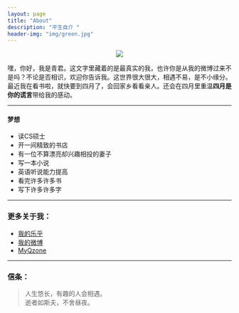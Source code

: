```yaml
---
layout: page
title: "About"
description: "平生自介 "
header-img: "img/green.jpg"
---
```


<center>
    <p><img src="https://raw.githubusercontent.com/1loveyou/Mypicture/master/imags/qingjun2.png" align="center"></p>
</center>

嘿，你好，我是青君。这文字里藏着的是最真实的我，也许你是从我的微博过来不是吗？不论是否相识，欢迎你告诉我。这世界很大很大，相遇不易，是不小缘分。最近我在看书啦，就快要到四月了，会回家乡看看亲人。还会在四月里重温**四月是你的谎言**带给我的感动。

---

#### 梦想

- 读CS硕士
- 开一间精致的书店
- 有一位不算漂亮却兴趣相投的妻子
- 写一本小说
- 英语听说能力提高
- 看完许多许多书
- 写下许多许多字

---

### 更多关于我：


- [我的乐乎](http://hiiloveyou.lofter.com/)
- [我的微博](http://weibo.com/iwangu)
- [MyQzone](http://user.qzone.qq.com/919094850//)

---

### 信条：


>人生悠长，有趣的人会相遇。  
逝者如斯夫，不舍昼夜。











